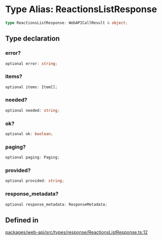 # Type Alias: ReactionsListResponse

```ts
type ReactionsListResponse: WebAPICallResult & object;
```

## Type declaration

### error?

```ts
optional error: string;
```

### items?

```ts
optional items: Item[];
```

### needed?

```ts
optional needed: string;
```

### ok?

```ts
optional ok: boolean;
```

### paging?

```ts
optional paging: Paging;
```

### provided?

```ts
optional provided: string;
```

### response\_metadata?

```ts
optional response_metadata: ResponseMetadata;
```

## Defined in

[packages/web-api/src/types/response/ReactionsListResponse.ts:12](https://github.com/slackapi/node-slack-sdk/blob/main/packages/web-api/src/types/response/ReactionsListResponse.ts#L12)
